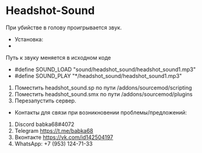 # Headshot-Sound
При убийстве в голову проигрывается звук.
 
- Установка:
- 
Путь к звуку меняется в исходном коде
- #define SOUND_LOAD    "sound/headshot_sound/headshot_sound1.mp3"
- #define SOUND_PLAY    "*/headshot_sound/headshot_sound1.mp3"
1. Поместить headshot_sound.sp по пути /addons/sourcemod/scripting
2. Поместить headshot_sound.smx по пути /addons/sourcemod/plugins
3. Перезапустить сервер.

- Контакты для связи при возникновении проблемы/предложений:

1. Discord babka68#4072
2. Telegram https://t.me/babka68
3. Вконтакте https://vk.com/id142504197
4. WhatsApp: +7 (953) 124-71-33
